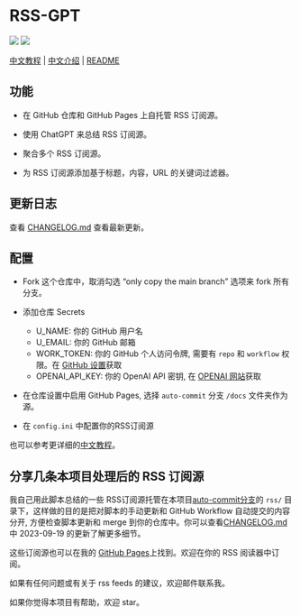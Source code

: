 # RSS-GPT

[![](https://img.shields.io/github/actions/workflow/status/yinan-c/RSS-GPT/cron-job.yml?label=cron-job)](https://github.com/yinan-c/RSS-GPT/actions/workflows/cron_job.yml)
[![](https://img.shields.io/github/actions/workflow/status/yinan-c/RSS-GPT/jekyll-gh-pages.yml?label=GitHub%20Pages)](https://github.com/yinan-c/RSS-GPT/actions/workflow/jekyll-gh-pages.yml)

[中文教程](https://yinan.me/rss-gpt-manual-zh.html) | [中文介绍](https://yinan.me/rss-gpt.html) | [README](README.md)

## 功能

- 在 GitHub 仓库和 GitHub Pages 上自托管 RSS 订阅源。

- 使用 ChatGPT 来总结 RSS 订阅源。

- 聚合多个 RSS 订阅源。

- 为 RSS 订阅源添加基于标题，内容，URL 的关键词过滤器。

## 更新日志

查看 [CHANGELOG.md](CHANGELOG-zh.md) 查看最新更新。

## 配置

- Fork 这个仓库中，取消勾选 “only copy the main branch” 选项来 fork 所有分支。

- 添加仓库 Secrets

    - U_NAME: 你的 GitHub 用户名
    - U_EMAIL: 你的 GitHub 邮箱
    - WORK_TOKEN: 你的 GitHub 个人访问令牌, 需要有 `repo` 和 `workflow` 权限。在 [GitHub 设置](https://github.com/settings/tokens/new)获取
    - OPENAI_API_KEY: 你的 OpenAI API 密钥, 在 [OPENAI 网站](https://platform.openai.com/account/api-keys)获取

- 在仓库设置中启用 GitHub Pages, 选择 `auto-commit` 分支 `/docs` 文件夹作为源。

- 在 `config.ini` 中配置你的RSS订阅源

也可以参考更详细的[中文教程](https://yinan.me/rss-gpt-manual-zh.html)。

## 分享几条本项目处理后的 RSS 订阅源

我自己用此脚本总结的一些 RSS订阅源托管在本项目[auto-commit分支](https://github.com/yinan-c/RSS-GPT/tree/auto-commit)的 `rss/` 目录下，这样做的目的是把对脚本的手动更新和 GitHub Workflow 自动提交的内容分开, 方便检查脚本更新和 merge 到你的仓库中。你可以查看[CHANGELOG.md](CHANGELOG.md)中 2023-09-19 的更新了解更多细节。

这些订阅源也可以在我的 [GitHub Pages](https://yinan.me/RSS-GPT/)上找到。欢迎在你的 RSS 阅读器中订阅。

如果有任何问题或有关于 rss feeds 的建议，欢迎邮件联系我。

如果你觉得本项目有帮助，欢迎 star。